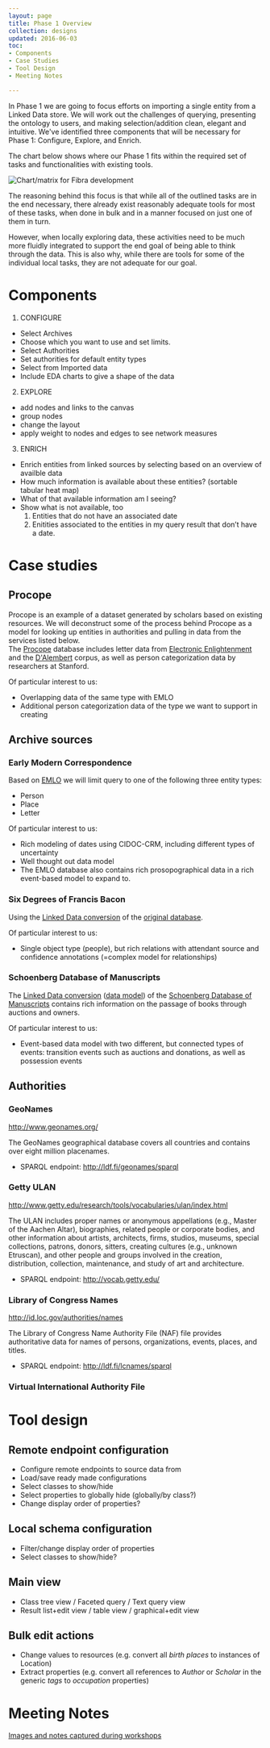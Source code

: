 ```yaml
---
layout: page
title: Phase 1 Overview
collection: designs
updated: 2016-06-03
toc:
- Components
- Case Studies
- Tool Design
- Meeting Notes

---
```




In Phase 1 we are going to focus efforts on importing a single entity from a Linked Data store. We will work out the challenges of querying, presenting the ontology to users, and making selection/addition clean, elegant and intuitive. We've identified three components that will be necessary for Phase 1: Configure, Explore, and Enrich.

The chart below shows where our Phase 1 fits within the required set of tasks and functionalities with existing tools.

![Chart/matrix for Fibra development]({{site.urlimg}}{{page.collection}}/Fibra_planning.001.png)

The reasoning behind this focus is that while all of the outlined tasks are in the end necessary, there already exist reasonably adequate tools for most of these tasks, when done in bulk and in a manner focused on just one of them in turn.

However, when locally exploring data, these activities need to be much more fluidly integrated to support the end goal of being able to think through the data. This is also why, while there are tools for some of the individual local tasks, they are not adequate for our goal.

# Components

1. CONFIGURE

  * Select Archives
  * Choose which you want to use and set limits.
  * Select Authorities
  * Set authorities for default entity types
  * Select from Imported data
  * Include EDA charts to give a shape of the data

2. EXPLORE

  * add nodes and links to the canvas
  * group nodes
  * change the layout
  * apply weight to nodes and edges to see network measures

3. ENRICH

  * Enrich entities from linked sources by selecting based on an overview of availble data
  * How much information is available about these entities? (sortable tabular heat map)
  * What of that available information am I seeing?
  * Show what is not available, too
       1. Entities that do not have an associated date
       2. Enitities associated to the entities in my query result that don’t have a date.

# Case studies #

## Procope
Procope is an example of a dataset generated by scholars based on existing resources. We will deconstruct some of the process behind Procope as a model for looking up entities in authorities and pulling in data from the services listed below.   
The [Procope](http://demo.seco.tkk.fi/saha/project/index.shtml?model=procope) database includes letter data from [Electronic Enlightenment](http://www.e-enlightenment.com/) and the [D'Alembert](http://dalembert.academie-sciences.fr/) corpus, as well as person categorization data by researchers at Stanford.

Of particular interest to us:
 * Overlapping data of the same type with EMLO
 * Additional person categorization data of the type we want to support in creating

## Archive sources
### Early Modern Correspondence

Based on [EMLO](http://demo.seco.tkk.fi/saha/project/index.shtml?model=emlo) we will limit query to one of the following three entity types:
 * Person
 * Place
 * Letter

Of particular interest to us:
 * Rich modeling of dates using CIDOC-CRM, including different types of uncertainty
 * Well thought out data model
 * The EMLO database also contains rich prosopographical data in a rich event-based model to expand to.

### Six Degrees of Francis Bacon

Using the [Linked Data conversion](http://demo.seco.tkk.fi/saha/project/index.shtml?model=sdfb) of the [original database](http://www.sixdegreesoffrancisbacon.com/).

Of particular interest to us:
 * Single object type (people), but rich relations with attendant source and confidence annotations (=complex model for relationships)

### Schoenberg Database of Manuscripts

The [Linked Data conversion](http://demo.seco.tkk.fi/saha/project/index.shtml?model=shoenberg) ([data model](https://docs.google.com/drawings/d/1lZHqRw_rFlbnWytL6olSXE-mKS2HJqic5debjH7__bw/edit)) of the [Schoenberg Database of Manuscripts](http://dla.library.upenn.edu/dla/schoenberg/index.html) contains rich information on the passage of books through auctions and owners.

Of particular interest to us:
 * Event-based data model with two different, but connected types of events: transition events such as auctions and donations, as well as possession events

## Authorities

### GeoNames

http://www.geonames.org/

The GeoNames geographical database covers all countries and contains over eight million placenames.

 * SPARQL endpoint: http://ldf.fi/geonames/sparql

### Getty ULAN

http://www.getty.edu/research/tools/vocabularies/ulan/index.html

The ULAN includes proper names or anonymous appellations (e.g., Master of the Aachen Altar), biographies, related people or corporate bodies, and other information about artists, architects, firms, studios, museums, special collections, patrons, donors, sitters, creating cultures (e.g., unknown Etruscan), and other people and groups involved in the creation, distribution, collection, maintenance, and study of art and architecture.

 * SPARQL endpoint: http://vocab.getty.edu/

### Library of Congress Names

http://id.loc.gov/authorities/names

The Library of Congress Name Authority File (NAF) file provides authoritative data for names of persons, organizations, events, places, and titles.

 * SPARQL endpoint: http://ldf.fi/lcnames/sparql

### Virtual International Authority File

# Tool design

## Remote endpoint configuration

 * Configure remote endpoints to source data from
 * Load/save ready made configurations
 * Select classes to show/hide
 * Select properties to globally hide (globally/by class?)
 * Change display order of properties?

## Local schema configuration
 * Filter/change display order of properties
 * Select classes to show/hide?

## Main view
 * Class tree view / Faceted query / Text query view
 * Result list+edit view / table view / graphical+edit view

## Bulk edit actions
 * Change values to resources (e.g. convert all *birth places* to instances of Location)
 * Extract properties (e.g. convert all references to *Author* or *Scholar* in the generic *tags* to *occupation* properties)

# Meeting Notes

[Images and notes captured during workshops]({{site.baseurl}}/designs/phase1_notes/)
